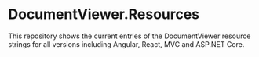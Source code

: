 # DocumentViewer.Resources
This repository shows the current entries of the DocumentViewer resource strings for all versions including Angular, React, MVC and ASP.NET Core.
